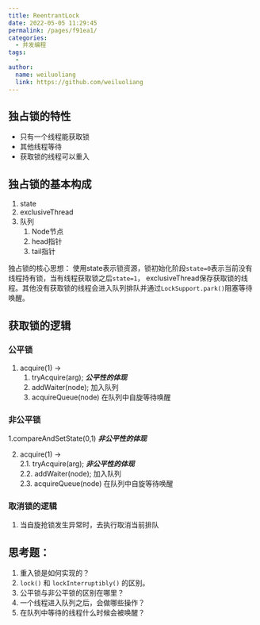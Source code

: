 ```yaml
---
title: ReentrantLock
date: 2022-05-05 11:29:45
permalink: /pages/f91ea1/
categories:
  - 并发编程
tags:
  - 
author: 
  name: weiluoliang
  link: https://github.com/weiluoliang
---
```



## 独占锁的特性
  - 只有一个线程能获取锁
  - 其他线程等待
  - 获取锁的线程可以重入


## 独占锁的基本构成

1. state
2. exclusiveThread
3. 队列
   1. Node节点
   2. head指针
   3. tail指针

独占锁的核心思想： 使用state表示锁资源，锁初始化阶段`state=0`表示当前没有线程持有锁，当有线程获取锁之后`state=1`，
exclusiveThread保存获取锁的线程。其他没有获取锁的线程会进入队列排队并通过`LockSupport.park()`阻塞等待唤醒。

## 获取锁的逻辑

### 公平锁

1. acquire(1) → 
    1. tryAcquire(arg);  **_公平性的体现_**
    2. addWaiter(node);   加入队列
    3. acquireQueue(node) 在队列中自旋等待唤醒



### 非公平锁

1.compareAndSetState(0,1) **_非公平性的体现_**  

2. acquire(1) →    
     2.1. tryAcquire(arg);  **_非公平性的体现_**  
     2.2. addWaiter(node);   加入队列  
     2.3. acquireQueue(node) 在队列中自旋等待唤醒  


### 取消锁的逻辑
 1. 当自旋抢锁发生异常时，去执行取消当前排队  


## 思考题： 

1. 重入锁是如何实现的？ 
2. `lock()` 和 `lockInterruptibly()` 的区别。
3. 公平锁与非公平锁的区别在哪里？ 
4. 一个线程进入队列之后，会做哪些操作？ 
5. 在队列中等待的线程什么时候会被唤醒？ 
